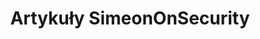 ---
title: "Artykuły SimeonOnSecurity"
description: "Twoje osobiste przewodniki po cyberbezpieczeństwie, technologii informatycznej i automatyzacji. Przeglądaj pouczające artykuły, osobiste doświadczenia i porady ekspertów na temat bezpiecznego świata cyfrowego."
tags: ["porady z zakresu cyberbezpieczeństwa", "techniki automatyzacji", "bezpieczeństwo sieci", "ochrona danych", "bezpieczeństwo IT", "zapobieganie hakowaniu", "bezpieczne programowanie", "infrastruktura sieciowa", "śledztwo cyfrowe", "bezpieczeństwo chmury", "wywiad w zakresie cyberzagrożeń", "reagowanie na incydenty", "ocena podatności", "testy penetracyjne", "zarządzanie tożsamością", "świadomość bezpieczeństwa", "analiza złośliwego oprogramowania", "szyfrowanie danych", "konfiguracja zapory ogniowej", "bezpieczne tworzenie stron internetowych", "monitorowanie sieci", "ramy cyberbezpieczeństwa", "bezpieczeństwo IoT", "bezpieczeństwo mobilne", "zapobieganie phishingowi", "najlepsze praktyki w zakresie cyberbezpieczeństwa", "polowanie na zagrożenia", "obrona przed inżynierią społeczną", "kontrola dostępu", "segmentacja sieci"]
---